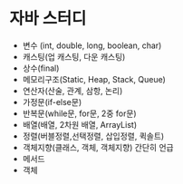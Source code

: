 # 자바 스터디
- 변수 (int, double, long, boolean, char)
- 캐스팅(업 캐스팅, 다운 캐스팅)
- 상수(final)
- 메모리구조(Static, Heap, Stack, Queue)
- 연산자(산술, 관계, 삼항, 논리)
- 가정문(if-else문)
- 반복문(while문, for문, 2중 for문)
- 배열(배열, 2차원 배열, ArrayList)
- 정렬(버블정렬,선택정렬, 삽입정렬, 퀵솔트)
- 객체지향(클래스, 객체, 객체지향) 간단히 언급
- 메서드
- 객체